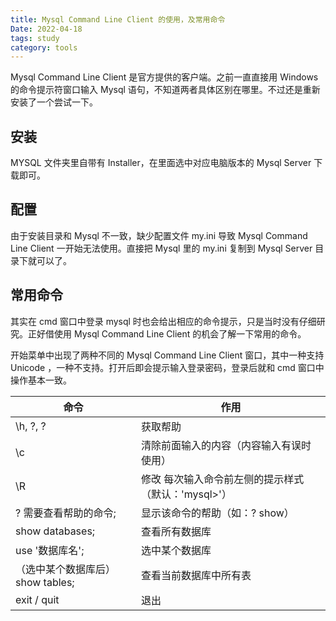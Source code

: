 ```yaml
---
title: Mysql Command Line Client 的使用，及常用命令
Date: 2022-04-18
tags: study
category: tools
---
```


Mysql Command Line Client 是官方提供的客户端。之前一直直接用 Windows 的命令提示符窗口输入 Mysql 语句，不知道两者具体区别在哪里。不过还是重新安装了一个尝试一下。

## 安装

MYSQL 文件夹里自带有 Installer，在里面选中对应电脑版本的 Mysql Server 下载即可。

## 配置

由于安装目录和 Mysql 不一致，缺少配置文件 my.ini 导致 Mysql Command Line Client 一开始无法使用。直接把 Mysql 里的 my.ini 复制到 Mysql Server 目录下就可以了。

## 常用命令

其实在 cmd 窗口中登录 mysql 时也会给出相应的命令提示，只是当时没有仔细研究。正好借使用 Mysql Command Line Client 的机会了解一下常用的命令。

开始菜单中出现了两种不同的 Mysql Command Line Client 窗口，其中一种支持 Unicode ，一种不支持。打开后即会提示输入登录密码，登录后就和 cmd 窗口中操作基本一致。

| 命令                             | 作用                                                |
| -------------------------------- | --------------------------------------------------- |
| \h, \?, ?                        | 获取帮助                                            |
| \c                               | 清除前面输入的内容（内容输入有误时使用）            |
| \R                               | 修改 每次输入命令前左侧的提示样式（默认：'mysql>'） |
| ? 需要查看帮助的命令;            | 显示该命令的帮助（如：? show）                      |
| show databases;                  | 查看所有数据库                                      |
| use '数据库名';                  | 选中某个数据库                                      |
| （选中某个数据库后）show tables; | 查看当前数据库中所有表                              |
| exit / quit                      | 退出                                                |